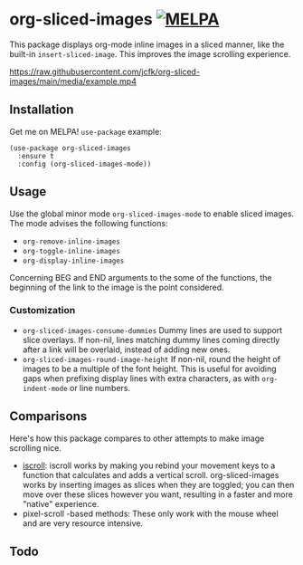 # org-sliced-images [![MELPA](https://melpa.org/packages/org-sliced-images-badge.svg)](https://melpa.org/#/org-sliced-images)

This package displays org-mode inline images in a sliced manner, like the
built-in `insert-sliced-image`. This improves the image scrolling experience.

https://raw.githubusercontent.com/jcfk/org-sliced-images/main/media/example.mp4

## Installation

Get me on MELPA! `use-package` example:

```
(use-package org-sliced-images
  :ensure t
  :config (org-sliced-images-mode))
```

## Usage

Use the global minor mode `org-sliced-images-mode` to enable sliced images. The
mode advises the following functions:

- `org-remove-inline-images`
- `org-toggle-inline-images`
- `org-display-inline-images`

Concerning BEG and END arguments to the some of the functions, the beginning of
the link to the image is the point considered.

### Customization

- `org-sliced-images-consume-dummies` Dummy lines are used to support slice
  overlays. If non-nil, lines matching dummy lines coming directly after a link
  will be overlaid, instead of adding new ones.
- `org-sliced-images-round-image-height` If non-nil, round the height of images
  to be a multiple of the font height. This is useful for avoiding gaps when
  prefixing display lines with extra characters, as with `org-indent-mode` or
  line numbers.

## Comparisons

Here's how this package compares to other attempts to make image scrolling nice.

- [iscroll](https://github.com/casouri/iscroll): iscroll works by making you
  rebind your movement keys to a function that calculates and adds a vertical
  scroll. org-sliced-images works by inserting images as slices when they are
  toggled; you can then move over these slices however you want, resulting in a
  faster and more "native" experience.
- pixel-scroll -based methods: These only work with the mouse wheel and are very
  resource intensive.

## Todo

